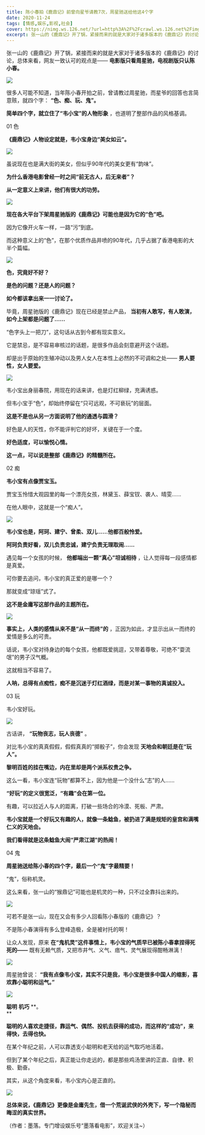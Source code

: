 ```yaml
---
title: 陈小春拍《鹿鼎记》前曾向星爷请教7次，周星驰送给他这4个字
date: 2020-11-24
tags: [情感,娱乐,影视,社会]
cover: https://nimg.ws.126.net/?url=http%3A%2F%2Fcrawl.ws.126.net%2Fimg%2F8777b054af62abfcb2839e09ec20a6d2.jpg&thumbnail=650x2147483647&quality=80&type=jpg
excerpt: 张一山的《鹿鼎记》开了锅，紧接而来的就是大家对于诸多版本的《鹿鼎记》的讨论，总体来看，网友一致认可的观点是——**电影版只看周星驰，电视剧版只认陈小春。**![](https://nimg.ws.126.net/?url=http%3
---
```

张一山的《鹿鼎记》开了锅，紧接而来的就是大家对于诸多版本的《鹿鼎记》的讨论，总体来看，网友一致认可的观点是——
**电影版只看周星驰，电视剧版只认陈小春。**

![](https://nimg.ws.126.net/?url=http%3A%2F%2Fcrawl.ws.126.net%2Fimg%2F8777b054af62abfcb2839e09ec20a6d2.jpg&thumbnail=650x2147483647&quality=80&type=jpg)  

很多人可能不知道，当年陈小春开拍之前，曾请教过周星驰，而星爷的回答也言简意赅，就四个字： **“色、痴、玩、鬼”。**

**简单四个字，就立住了“韦小宝”的人物形象** ，也道明了整部作品的风格基调。

01 色  

**《鹿鼎记》人物设定就是，韦小宝身边“美女如云”。**

![](https://nimg.ws.126.net/?url=http%3A%2F%2Fcrawl.ws.126.net%2Fimg%2Fb6d0378358ff5c92d3b87ac9d9727f1e.jpg&thumbnail=650x2147483647&quality=80&type=jpg)  

虽说现在也是满大街的美女，但似乎90年代的美女更有“韵味”。

**为什么香港电影曾经一时之间“前无古人，后无来者”？**

**从一定意义上来讲，他们有很大的功劳。**

![](https://nimg.ws.126.net/?url=http%3A%2F%2Fcrawl.ws.126.net%2Fimg%2F7821ca6fa89b3c111b12b730ba15ca1d.jpg&thumbnail=650x2147483647&quality=80&type=jpg)  

**现在各大平台下架周星驰版的《鹿鼎记》可能也是因为它的“色”吧。**

因为它像开火车一样，一路“污”到底。

而这种意义上的“色”，在那个优质作品井喷的90年代，几乎占据了香港电影的大半个篇幅。

![](https://nimg.ws.126.net/?url=http%3A%2F%2Fcrawl.ws.126.net%2Fimg%2Fe4d6e01121bc888b18f40558d5b5ccda.jpg&thumbnail=650x2147483647&quality=80&type=jpg)  

**色，究竟好不好？**

**是色的问题？还是人的问题？**

**如今都该拿出来一一讨论了。**

毕竟，周星驰版的《鹿鼎记》现在已经是禁止产品， **当初有人敢写，有人敢演，如今上架都是问题了……**

“色字头上一把刀”，这句话从古到今都有现实意义。

它是禁忌，是不容易审核过的话题，是很多作品会刻意避开这个话题。

却是出于原始的生殖冲动以及男人女人在本性上必然的不可调和之处—— **男人要性，女人要爱。**

![](http://crawl.ws.126.net/img/eb85a6b77a5cd890a7331a39977427f2.gif)  
  

韦小宝出身丽春院，用现在的话来讲，也是灯红柳绿，充满诱惑。

但韦小宝于“色”，却始终停留在“只可远观，不可亵玩”的层面。

**这是不是也从另一方面说明了他的通透与圆滑？**

好色是人的天性，你不能评判它的好坏，关键在于一个度。

**好色适度，可以愉悦心情。**

**这一点，可以说是整部《鹿鼎记》的精髓所在。**

02 痴

**韦小宝有点像贾宝玉。**

贾宝玉怜惜大观园里的每一个漂亮女孩，林黛玉、薛宝钗、袭人、晴雯......

在他人眼中，这就是一个“痴人”。

![](http://crawl.ws.126.net/img/1d81355d17e255cf5ef7fcbf682718ce.gif)  
  

**韦小宝也是，阿珂、建宁、曾柔、双儿......他都百般怜爱。**

**阿珂负责好看，双儿负责忠诚，建宁负责无理取闹......**

遇见每一个女孩的时候， **他都端出一颗“真心”坦诚相待** ，让人觉得每一段感情都是真爱。

可你要去追问，韦小宝的真正爱的是哪一个？

那就变成“琼瑶”式了。

**这不是金庸写这部作品的主题所在。**

![](https://nimg.ws.126.net/?url=http%3A%2F%2Fcrawl.ws.126.net%2Fimg%2F67456f7a73a836c83ea32ec69957f077.jpg&thumbnail=650x2147483647&quality=80&type=jpg)  

**事实上，人类的感情从来不是“从一而终”的** ，正因为如此，才显示出从一而终的爱情是多么的可贵。

话说，韦小宝对待身边的每个女孩，他都既爱挑逗，又带着尊敬，可绝不“耍流氓”的男子汉气概。

这就相当不容易了。

**人呐，总得有点痴性，痴不是沉迷于灯红酒绿，而是对某一事物的真诚投入。**

03 玩

韦小宝好玩。

![](http://crawl.ws.126.net/img/14247ffe6c89b8d5d1a300bb60fd3e0b.gif)  
  

古话讲， **“玩物丧志，玩人丧德”** 。

对比韦小宝的真真假假，假假真真的“掷骰子”，你会发现 **天地会和朝廷是在“玩人”。**

**黎明百姓的挂在嘴边，内在里却是两个派系权贵之争。**

这么一看，韦小宝连“玩物”都算不上，因为他是一个没什么“志”的人......

**“好玩”的定义很宽泛，“有趣”会在第一位。**

有趣，可以拉近人与人的距离，打破一些场合的冷漠、死板、严肃。

**韦小宝就是一个好玩又有趣的人，就像一条鲶鱼，被扔进了满是规矩的皇宫和满嘴仁义的天地会。**

**我们看得就是这条鲶鱼大闹“严肃江湖”的热闹！**

04 鬼

**周星驰送给陈小春的四个字，最后一个“鬼”字最精要！**

“鬼”，俗称机灵。

这么来看，张一山的“猴鼎记”可能也是机灵的一种，只不过全靠抖出来的。

![](https://nimg.ws.126.net/?url=http%3A%2F%2Fcrawl.ws.126.net%2Fimg%2F05b39d6b9283e8c8e8f56e0456fa3ff5.jpg&thumbnail=650x2147483647&quality=80&type=jpg)  

可若不是张一山，现在又会有多少人回看陈小春版的《鹿鼎记》？

不是陈小春演得有多么登峰造极，全是被衬托的啊！

让众人发现，原来 **在“鬼机灵”这件事情上，韦小宝的气质早已被陈小春拿捏得死死的——** 既有无赖气质，又把市井气、义气、痞气、灵气展现得酣畅淋漓！

![](http://crawl.ws.126.net/img/6b712a7a2be1a0bc11dc346bd5052a9e.gif)  
  

周星驰曾说： **“我有点像韦小宝，其实不只是我，韦小宝是很多中国人的缩影，喜欢靠小聪明和运气。”**

![](https://nimg.ws.126.net/?url=http%3A%2F%2Fcrawl.ws.126.net%2Fimg%2F2d7e8bdf99a0467c5ceb056c1d983416.jpg&thumbnail=650x2147483647&quality=80&type=jpg)  

**聪明** **机巧** **。  
**

**聪明的人喜欢走捷径，靠运气、偶然、投机去获得的成功，而这样的“成功”，来得快，去得也快。**

在某个年纪之前，人可以靠透支小聪明和老天给的运气取巧地活着。

但到了某个年纪之后，真正能让你走远的，都是那些鸡汤里讲的正直、自律、积极、勤奋。

其实，从这个角度来看，韦小宝内心是正直的。

![](https://nimg.ws.126.net/?url=http%3A%2F%2Fcrawl.ws.126.net%2Fimg%2F159e94cff3f1fa1dae8ff26209019740.jpg&thumbnail=650x2147483647&quality=80&type=jpg)  

**总体来说，《鹿鼎记》更像是金庸先生，借一个荒诞武侠的外壳下，写一个隐秘而晦涩的真实世界。**

（作者：墨落。专门增设娱乐号“墨落看电影”，欢迎关注~）

